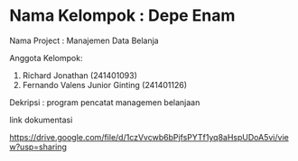 # Nama Kelompok : Depe Enam
Nama Project : Manajemen Data Belanja

Anggota Kelompok:
1. Richard Jonathan (241401093)
2. Fernando Valens Junior Ginting (241401126)

Dekripsi : program pencatat managemen belanjaan

link dokumentasi

https://drive.google.com/file/d/1czVvcwb6bPjfsPYTf1yq8aHspUDoA5vi/view?usp=sharing
